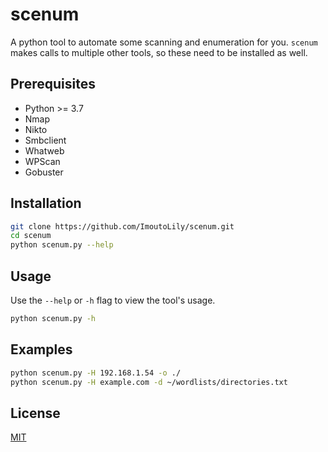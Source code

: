 # scenum
A python tool to automate some scanning and enumeration for you. `scenum` makes calls to multiple other tools, so these need to be installed as well.

## Prerequisites
* Python >= 3.7
* Nmap
* Nikto
* Smbclient
* Whatweb
* WPScan
* Gobuster

## Installation
```bash
git clone https://github.com/ImoutoLily/scenum.git
cd scenum
python scenum.py --help
```

## Usage
Use the `--help` or `-h` flag to view the tool's usage.
``` bash
python scenum.py -h
```

## Examples
``` bash
python scenum.py -H 192.168.1.54 -o ./
python scenum.py -H example.com -d ~/wordlists/directories.txt
```

## License
[MIT](https://github.com/ImoutoLily/scenum/blob/master/LICENSE)
